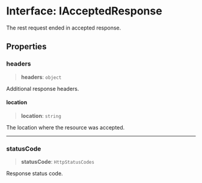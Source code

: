 # Interface: IAcceptedResponse

The rest request ended in accepted response.

## Properties

### headers

> **headers**: `object`

Additional response headers.

#### location

> **location**: `string`

The location where the resource was accepted.

***

### statusCode

> **statusCode**: `HttpStatusCodes`

Response status code.
